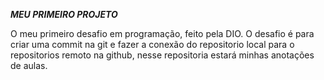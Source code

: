 _***MEU PRIMEIRO PROJETO***_

O meu primeiro desafio em programação, feito pela DIO.
 O desafio é para criar uma commit na git e fazer a conexão do repositorio local para o repositorios remoto na github, nesse repositoria estará minhas anotações de aulas.